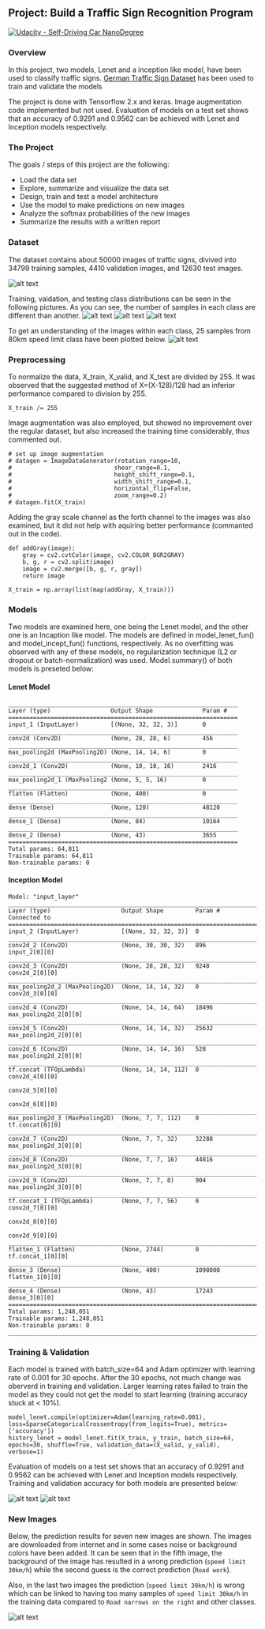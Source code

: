 ## Project: Build a Traffic Sign Recognition Program
[![Udacity - Self-Driving Car NanoDegree](https://s3.amazonaws.com/udacity-sdc/github/shield-carnd.svg)](http://www.udacity.com/drive)

[//]: # (Image References)

[image1]: ./output_images/images.jpg "Images"
[image2]: ./output_images/dist_train.jpg "Training data distrib"
[image3]: ./output_images/dist_valid.jpg "Validation data distrib"
[image4]: ./output_images/dist_test.jpg "Testing data distrib"
[image41]: ./output_images/sample_30.jpg "speed 80"
[image5]: ./output_images/lenet.jpg "lenet train"
[image6]: ./output_images/incept.jpg "incept train"
[image7]: ./output_images/new_images.jpg "new images"


### Overview

In this project, two models, Lenet and a inception like model, have been used to classify traffic signs. [German Traffic Sign Dataset](http://benchmark.ini.rub.de/?section=gtsrb&subsection=dataset) has been used to train and validate the models

The project is done with Tensorflow 2.x and keras. Image augmentation code implemented but not used.
Evaluation of models on a test set shows that an accuracy of 0.9291 and 0.9562 can be achieved with Lenet and Inception models respectively.


### The Project

The goals / steps of this project are the following:
* Load the data set
* Explore, summarize and visualize the data set
* Design, train and test a model architecture
* Use the model to make predictions on new images
* Analyze the softmax probabilities of the new images
* Summarize the results with a written report

### Dataset

The dataset contains about 50000 images of traffic signs, divived into 34799 training samples, 4410 validation images, and 12630 test images.

![alt text][image1]

Training, vaidation, and testing class distributions can be seen in the following pictures. As you can see, the number of samples in each class are different than another.
![alt text][image2]
![alt text][image3]
![alt text][image4]

To get an understanding of the images within each class, 25 samples from 80km speed limit class have been plotted below.
![alt text][image41]

### Preprocessing

To normalize the data, X_train, X_valid, and X_test are divided by 255. It was observed that the suggested method of X=(X-128)/128 had an inferior performance compared to division by 255.
```
X_train /= 255
```

Image augmentation was also employed, but showed no improvement over the regular dataset, but also increased the training time considerably, thus commented out.
```
# set up image augmentation
# datagen = ImageDataGenerator(rotation_range=10,
#                             shear_range=0.1,
#                             height_shift_range=0.1,
#                             width_shift_range=0.1,
#                             horizontal_flip=False,
#                             zoom_range=0.2)
# datagen.fit(X_train)
```
Adding the gray scale channel as the forth channel to the images was also examined, but it did not help with aquiring better performance (commanted out in the code).

```
def addGray(image):
    gray = cv2.cvtColor(image, cv2.COLOR_BGR2GRAY)
    b, g, r = cv2.split(image)
    image = cv2.merge([b, g, r, gray])
    return image

X_train = np.array(list(map(addGray, X_train)))
```


### Models

Two models are examined here, one being the Lenet model, and the other one is an Incaption like model. The models are defined in model_lenet_fun() and model_incept_fun() functions, respectively. As no overfitting was observed with any of these models, no regularization technique (L2 or dropout or batch-normalization) was used. Model.summary() of both models is preseted below:

#### Lenet Model
```
_________________________________________________________________
Layer (type)                 Output Shape              Param #
=================================================================
input_1 (InputLayer)         [(None, 32, 32, 3)]       0
_________________________________________________________________
conv2d (Conv2D)              (None, 28, 28, 6)         456
_________________________________________________________________
max_pooling2d (MaxPooling2D) (None, 14, 14, 6)         0
_________________________________________________________________
conv2d_1 (Conv2D)            (None, 10, 10, 16)        2416
_________________________________________________________________
max_pooling2d_1 (MaxPooling2 (None, 5, 5, 16)          0
_________________________________________________________________
flatten (Flatten)            (None, 400)               0
_________________________________________________________________
dense (Dense)                (None, 120)               48120
_________________________________________________________________
dense_1 (Dense)              (None, 84)                10164
_________________________________________________________________
dense_2 (Dense)              (None, 43)                3655
=================================================================
Total params: 64,811
Trainable params: 64,811
Non-trainable params: 0
```


#### Inception Model
```
Model: "input_layer"
__________________________________________________________________________________________________
Layer (type)                    Output Shape         Param #     Connected to
==================================================================================================
input_2 (InputLayer)            [(None, 32, 32, 3)]  0
__________________________________________________________________________________________________
conv2d_2 (Conv2D)               (None, 30, 30, 32)   896         input_2[0][0]
__________________________________________________________________________________________________
conv2d_3 (Conv2D)               (None, 28, 28, 32)   9248        conv2d_2[0][0]
__________________________________________________________________________________________________
max_pooling2d_2 (MaxPooling2D)  (None, 14, 14, 32)   0           conv2d_3[0][0]
__________________________________________________________________________________________________
conv2d_4 (Conv2D)               (None, 14, 14, 64)   18496       max_pooling2d_2[0][0]
__________________________________________________________________________________________________
conv2d_5 (Conv2D)               (None, 14, 14, 32)   25632       max_pooling2d_2[0][0]
__________________________________________________________________________________________________
conv2d_6 (Conv2D)               (None, 14, 14, 16)   528         max_pooling2d_2[0][0]
__________________________________________________________________________________________________
tf.concat (TFOpLambda)          (None, 14, 14, 112)  0           conv2d_4[0][0]
                                                                 conv2d_5[0][0]
                                                                 conv2d_6[0][0]
__________________________________________________________________________________________________
max_pooling2d_3 (MaxPooling2D)  (None, 7, 7, 112)    0           tf.concat[0][0]
__________________________________________________________________________________________________
conv2d_7 (Conv2D)               (None, 7, 7, 32)     32288       max_pooling2d_3[0][0]
__________________________________________________________________________________________________
conv2d_8 (Conv2D)               (None, 7, 7, 16)     44816       max_pooling2d_3[0][0]
__________________________________________________________________________________________________
conv2d_9 (Conv2D)               (None, 7, 7, 8)      904         max_pooling2d_3[0][0]
__________________________________________________________________________________________________
tf.concat_1 (TFOpLambda)        (None, 7, 7, 56)     0           conv2d_7[0][0]
                                                                 conv2d_8[0][0]
                                                                 conv2d_9[0][0]
__________________________________________________________________________________________________
flatten_1 (Flatten)             (None, 2744)         0           tf.concat_1[0][0]
__________________________________________________________________________________________________
dense_3 (Dense)                 (None, 400)          1098000     flatten_1[0][0]
__________________________________________________________________________________________________
dense_4 (Dense)                 (None, 43)           17243       dense_3[0][0]
==================================================================================================
Total params: 1,248,051
Trainable params: 1,248,051
Non-trainable params: 0
__________________________________________________________________________________________________

```

### Training & Validation

Each model is trained with batch_size=64 and Adam optimizer with learning rate of 0.001 for 30 epochs. After the 30 epochs, not much change was oberverd in training and validation. Larger learning rates failed to train the model as they could not get the model to start learning (training accuracy stuck at < 10%).

```
model_lenet.compile(optimizer=Adam(learning_rate=0.001), loss=SparseCategoricalCrossentropy(from_logits=True), metrics=['accuracy'])
history_lenet = model_lenet.fit(X_train, y_train, batch_size=64, epochs=30, shuffle=True, validation_data=(X_valid, y_valid), verbose=1)
```
Evaluation of models on a test set shows that an accuracy of 0.9291 and 0.9562 can be achieved with Lenet and Inception models respectively.
Training and validation accuracy for both models are presented below:

![alt text][image5]
![alt text][image6]


### New Images

Below, the prediction results for seven new images are shown. The images are downloaded from internet and in some cases noise or background colors have been added. 
It can be seen that in the fifth image, the background of the image has resulted in a wrong prediction (`speed limit 30km/h`) while the second guess is the correct prediction (`Road work`).

Also, in the last two images the prediction (`speed limit 30km/h`) is wrong which can be linked to having too many samples of `speed limit 30km/h` in the training data compared to `Road narrows on the right` and other classes.

![alt text][image7]




